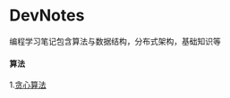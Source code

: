 # DevNotes
编程学习笔记包含算法与数据结构，分布式架构，基础知识等



#### 算法

1.[贪心算法](https://github.com/LiclSorin/DevNotes/tree/master/算法与数据结构)




